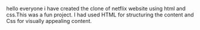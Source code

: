 hello everyone i have created the clone of netflix website using html and css.This was a fun project. I had used HTML for structuring the content and Css for visually appealing content.
